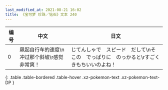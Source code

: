 ```yaml
---
last_modified_at: 2021-08-21 16:02
title: 《宝可梦 珍珠／钻石》文本 240
---
```

| 编号 | 中文 | 日文 |
| ---- | ---- | ---- |
| 0 | 飙起自行车的速度\n冲过那个斜坡\r感觉非常爽！ | じてんしゃで　スピード　だして\nそこの　でっぱりに　のっかると\rすごく　きもちいいのよね！ |
{: .table .table-bordered .table-hover .xz-pokemon-text .xz-pokemon-text-DP }